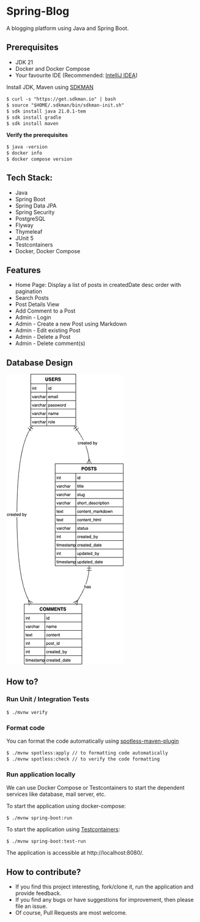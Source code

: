 # Spring-Blog
A blogging platform using Java and Spring Boot.

## Prerequisites
* JDK 21
* Docker and Docker Compose
* Your favourite IDE (Recommended: [IntelliJ IDEA](https://www.jetbrains.com/idea/))

Install JDK, Maven using [SDKMAN](https://sdkman.io/)

```shell
$ curl -s "https://get.sdkman.io" | bash
$ source "$HOME/.sdkman/bin/sdkman-init.sh"
$ sdk install java 21.0.1-tem
$ sdk install gradle
$ sdk install maven
```

**Verify the prerequisites**

```shell
$ java -version
$ docker info
$ docker compose version
```

## Tech Stack:
* Java
* Spring Boot
* Spring Data JPA
* Spring Security
* PostgreSQL
* Flyway
* Thymeleaf
* JUnit 5
* Testcontainers
* Docker, Docker Compose

## Features
* Home Page: Display a list of posts in createdDate desc order with pagination
* Search Posts
* Post Details View
* Add Comment to a Post
* Admin - Login
* Admin - Create a new Post using Markdown
* Admin - Edit existing Post
* Admin - Delete a Post
* Admin - Delete comment(s)

## Database Design
![Blog DB Schema Design](docs/DB_Desing_Blog.png)

## How to?

### Run Unit / Integration Tests

```shell
$ ./mvnw verify
```

### Format code
You can format the code automatically using [spotless-maven-plugin](https://github.com/diffplug/spotless/blob/main/plugin-maven/README.md)

```shell
$ ./mvnw spotless:apply // to formatting code automatically
$ ./mvnw spotless:check // to verify the code formatting
```

### Run application locally
We can use Docker Compose or Testcontainers to start the dependent services like database, mail server, etc.

To start the application using docker-compose:

```shell
$ ./mvnw spring-boot:run
```

To start the application using [Testcontainers](https://testcontainers.com/):

```shell
$ ./mvnw spring-boot:test-run
```

The application is accessible at http://localhost:8080/.

## How to contribute?
* If you find this project interesting, fork/clone it, run the application and provide feedback.
* If you find any bugs or have suggestions for improvement, then please file an issue.
* Of course, Pull Requests are most welcome.
